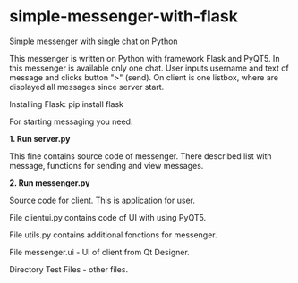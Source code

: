 # simple-messenger-with-flask
Simple messenger with single chat on Python

This messenger is written on Python with framework Flask and PyQT5.
In this messenger is available only one chat. User inputs username and text of message and clicks button ">" (send). 
On client is one listbox, where are displayed all messages since server start.

Installing Flask:
pip install flask

For starting messaging you need:

<b>1. Run server.py</b>

This fine contains source code of messenger. There described list with message, functions for sending and view messages. 

<b>2. Run messenger.py</b>

Source code for client. This is application for user.

File clientui.py contains code of UI with using PyQT5.

File utils.py contains additional fonctions for messenger.

File messenger.ui - UI of client from Qt Designer.

Directory Test Files - other files.
